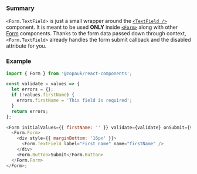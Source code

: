 ### Summary

`<Form.TextField>` is just a small wrapper around the [`<TextField />`](#/Components/Molecules/TextField) component. It is meant to be used **ONLY** inside [`<Form>`](#/Organisms/Form/Form) along with other [Form](#/Organisms/Form) components. Thanks to the form data passed down through context, `<Form.TextField>` already handles the form submit callback and the disabled attribute for you.

### Example

```js
import { Form } from '@zopauk/react-components';

const validate = values => {
  let errors = {};
  if (!values.firstName) {
    errors.firstName = 'This field is required';
  }
  return errors;
};

<Form initialValues={{ firstName: '' }} validate={validate} onSubmit={values => alert(JSON.stringify(values))}>
  <Form.Form>
    <div style={{ marginBottom: '16px' }}>
      <Form.TextField label="First name" name="firstName" />
    </div>
    <Form.Button>Submit</Form.Button>
  </Form.Form>
</Form>;
```
